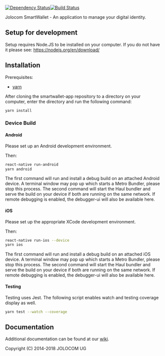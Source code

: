 [![Dependency Status](https://david-dm.org/jolocom/smartwallet-app/develop.svg)](https://david-dm.org/jolocom/smartwallet-app/develop)[![Build Status](https://travis-ci.org/jolocom/smartwallet-app.svg?branch=develop)](https://travis-ci.org/jolocom/smartwallet-app)

Jolocom SmartWallet - An application to manage your digital identity.

Setup for development
---------------------

Setup requires Node.JS to be installed on your computer. If you do not have it please see:
https://nodejs.org/en/download/

## Installation

Prerequisites:
- [yarn](https://yarnpkg.com)

After cloning the smartwallet-app repository to a directory on your computer, enter the directory and run the following command:

```bash
yarn install
```

### Device Build

#### Android

Please set up an Android development environment. 

Then:

```bash
react-native run-android
yarn android
```
The first command will run and install a debug build on an attached Android device. A terminal window may pop up which starts a Metro Bundler, please stop this process.
The second command will start the Haul bundler and serve the build on your device if both are running on the same network. If remote debugging is enabled, the debugger-ui will also be available here.

#### iOS

Please set up the appropriate XCode development environment.

Then:

```bash
react-native run-ios --device
yarn ios
```

The first command will run and install a debug build on an attached iOS device. A terminal window may pop up which starts a Metro Bundler, please stop this process.
The second command will start the Haul bundler and serve the build on your device if both are running on the same network. If remote debugging is enabled, the debugger-ui will also be available here.

#### Testing

Testing uses Jest. The following script enables watch and testing coverage display as well.

```bash
yarn test --watch --coverage
```

Documentation
-------------
Additional documentation can be found at our [wiki](https://github.com/jolocom/smartwallet/wiki).

Copyright (C) 2014-2018  JOLOCOM UG